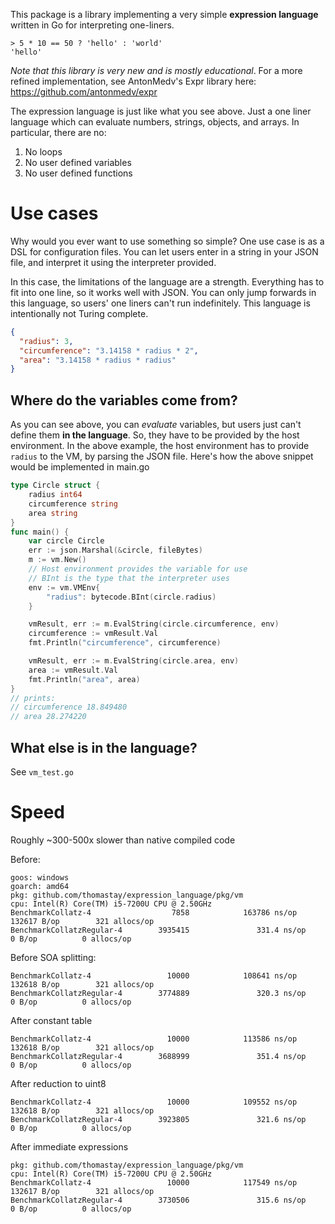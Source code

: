 This package is a library implementing a very simple **expression language** written in Go for interpreting one-liners.

```
> 5 * 10 == 50 ? 'hello' : 'world'
'hello'
```

_Note that this library is very new and is mostly educational_. For a more refined implementation, see AntonMedv's Expr library here: https://github.com/antonmedv/expr

The expression language is just like what you see above. Just a one liner language which can evaluate numbers, strings, objects, and arrays. In particular, there are no:

1. No loops
1. No user defined variables
1. No user defined functions

# Use cases

Why would you ever want to use something so simple? One use case is as a DSL for configuration files. You can let users enter in a string in your JSON file, and interpret it using the interpreter provided.

In this case, the limitations of the language are a strength. Everything has to fit into one line, so it works well with JSON. You can only jump forwards in this language, so users' one liners can't run indefinitely. This language is intentionally not Turing complete.

```json
{
  "radius": 3,
  "circumference": "3.14158 * radius * 2",
  "area": "3.14158 * radius * radius"
}
```

## Where do the variables come from?

As you can see above, you can _evaluate_ variables, but users just can't define them **in the language**. So, they have to be provided by the host environment. In the above example, the host environment has to provide `radius` to the VM, by parsing the JSON file. Here's how the above snippet would be implemented in main.go

```go
type Circle struct {
	radius int64
	circumference string
	area string
}
func main() {
	var circle Circle
	err := json.Marshal(&circle, fileBytes)
	m := vm.New()
	// Host environment provides the variable for use
	// BInt is the type that the interpreter uses
	env := vm.VMEnv{
		"radius": bytecode.BInt(circle.radius)
	}

	vmResult, err := m.EvalString(circle.circumference, env)
	circumference := vmResult.Val
	fmt.Println("circumference", circumference)

	vmResult, err := m.EvalString(circle.area, env)
	area := vmResult.Val
	fmt.Println("area", area)
}
// prints:
// circumference 18.849480
// area 28.274220
```

## What else is in the language?

See `vm_test.go`

# Speed

Roughly ~300-500x slower than native compiled code

Before:

```
goos: windows
goarch: amd64
pkg: github.com/thomastay/expression_language/pkg/vm
cpu: Intel(R) Core(TM) i5-7200U CPU @ 2.50GHz
BenchmarkCollatz-4                  7858            163786 ns/op          132617 B/op        321 allocs/op
BenchmarkCollatzRegular-4        3935415               331.4 ns/op             0 B/op          0 allocs/op
```

Before SOA splitting:

```
BenchmarkCollatz-4                 10000            108641 ns/op          132618 B/op        321 allocs/op
BenchmarkCollatzRegular-4        3774889               320.3 ns/op             0 B/op          0 allocs/op
```

After constant table

```
BenchmarkCollatz-4                 10000            113586 ns/op          132618 B/op        321 allocs/op
BenchmarkCollatzRegular-4        3688999               351.4 ns/op             0 B/op          0 allocs/op
```

After reduction to uint8

```
BenchmarkCollatz-4                 10000            109552 ns/op          132618 B/op        321 allocs/op
BenchmarkCollatzRegular-4        3923805               321.6 ns/op             0 B/op          0 allocs/op
```

After immediate expressions

```
pkg: github.com/thomastay/expression_language/pkg/vm
cpu: Intel(R) Core(TM) i5-7200U CPU @ 2.50GHz
BenchmarkCollatz-4                 10000            117549 ns/op          132617 B/op        321 allocs/op
BenchmarkCollatzRegular-4        3730506               315.6 ns/op             0 B/op          0 allocs/op
```
